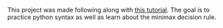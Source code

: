 This project was made following along with [this tutorial](https://www.youtube.com/watch?v=8ext9G7xspg&t=4s). The goal is to practice python syntax as well as learn about the minimax decision rule.
